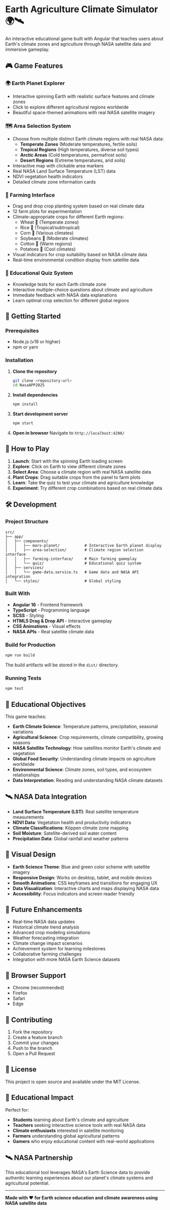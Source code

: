 # Earth Agriculture Climate Simulator 🌍🛰️

An interactive educational game built with Angular that teaches users about Earth's climate zones and agriculture through NASA satellite data and immersive gameplay.

## 🎮 Game Features

### 🌍 Earth Planet Explorer
- Interactive spinning Earth with realistic surface features and climate zones
- Click to explore different agricultural regions worldwide
- Beautiful space-themed animations with real NASA satellite imagery

### 🗺️ Area Selection System
- Choose from multiple distinct Earth climate regions with real NASA data:
  - **Temperate Zones** (Moderate temperatures, fertile soils)
  - **Tropical Regions** (High temperatures, diverse soil types) 
  - **Arctic Areas** (Cold temperatures, permafrost soils)
  - **Desert Regions** (Extreme temperatures, arid soils)
- Interactive map with clickable area markers
- Real NASA Land Surface Temperature (LST) data
- NDVI vegetation health indicators
- Detailed climate zone information cards

### 🌱 Farming Interface
- Drag and drop crop planting system based on real climate data
- 12 farm plots for experimentation
- Climate-appropriate crops for different Earth regions:
  - Wheat 🌾 (Temperate zones)
  - Rice 🌾 (Tropical/subtropical)
  - Corn 🌽 (Various climates)
  - Soybeans 🫘 (Moderate climates)
  - Cotton 🌿 (Warm regions)
  - Potatoes 🥔 (Cool climates)
- Visual indicators for crop suitability based on NASA climate data
- Real-time environmental condition display from satellite data

### 🧠 Educational Quiz System
- Knowledge tests for each Earth climate zone
- Interactive multiple-choice questions about climate and agriculture
- Immediate feedback with NASA data explanations
- Learn optimal crop selection for different global regions

## 🚀 Getting Started

### Prerequisites
- Node.js (v18 or higher)
- npm or yarn

### Installation

1. **Clone the repository**
   ```bash
   git clone <repository-url>
   cd NasaAPP2025
   ```

2. **Install dependencies**
   ```bash
   npm install
   ```

3. **Start development server**
   ```bash
   npm start
   ```

4. **Open in browser**
   Navigate to `http://localhost:4200/`

## 🎯 How to Play

1. **Launch**: Start with the spinning Earth loading screen
2. **Explore**: Click on Earth to view different climate zones
3. **Select Area**: Choose a climate region with real NASA satellite data
4. **Plant Crops**: Drag suitable crops from the panel to farm plots
5. **Learn**: Take the quiz to test your climate and agriculture knowledge
6. **Experiment**: Try different crop combinations based on real climate data

## 🛠️ Development

### Project Structure
```
src/
├── app/
│   ├── components/
│   │   ├── mars-planet/           # Interactive Earth planet display
│   │   ├── area-selection/        # Climate region selection interface
│   │   ├── farming-interface/     # Main farming gameplay
│   │   └── quiz/                  # Educational quiz system
│   ├── services/
│   │   └── game-data.service.ts   # Game data and NASA API integration
│   └── styles/                    # Global styling
```

### Built With
- **Angular 16** - Frontend framework
- **TypeScript** - Programming language
- **SCSS** - Styling
- **HTML5 Drag & Drop API** - Interactive gameplay
- **CSS Animations** - Visual effects
- **NASA APIs** - Real satellite climate data

### Build for Production
```bash
npm run build
```

The build artifacts will be stored in the `dist/` directory.

### Running Tests
```bash
npm test
```

## 🌟 Educational Objectives

This game teaches:
- **Earth Climate Science**: Temperature patterns, precipitation, seasonal variations
- **Agricultural Science**: Crop requirements, climate compatibility, growing seasons
- **NASA Satellite Technology**: How satellites monitor Earth's climate and vegetation
- **Global Food Security**: Understanding climate impacts on agriculture worldwide
- **Environmental Science**: Climate zones, soil types, and ecosystem relationships
- **Data Interpretation**: Reading and understanding NASA climate datasets

## 🛰️ NASA Data Integration

- **Land Surface Temperature (LST)**: Real satellite temperature measurements
- **NDVI Data**: Vegetation health and productivity indicators  
- **Climate Classifications**: Köppen climate zone mapping
- **Soil Moisture**: Satellite-derived soil water content
- **Precipitation Data**: Global rainfall and weather patterns

## 🎨 Visual Design

- **Earth Science Theme**: Blue and green color scheme with satellite imagery
- **Responsive Design**: Works on desktop, tablet, and mobile devices
- **Smooth Animations**: CSS keyframes and transitions for engaging UX
- **Data Visualization**: Interactive charts and maps displaying NASA data
- **Accessibility**: Focus indicators and screen reader friendly

## 🚀 Future Enhancements

- Real-time NASA data updates
- Historical climate trend analysis
- Advanced crop modeling simulations
- Weather forecasting integration
- Climate change impact scenarios
- Achievement system for learning milestones
- Collaborative farming challenges
- Integration with more NASA Earth Science datasets

## 📱 Browser Support

- Chrome (recommended)
- Firefox
- Safari
- Edge

## 🤝 Contributing

1. Fork the repository
2. Create a feature branch
3. Commit your changes
4. Push to the branch
5. Open a Pull Request

## 📄 License

This project is open source and available under the MIT License.

## 🎯 Educational Impact

Perfect for:
- **Students** learning about Earth's climate and agriculture
- **Teachers** seeking interactive science tools with real NASA data
- **Climate enthusiasts** interested in satellite monitoring
- **Farmers** understanding global agricultural patterns
- **Gamers** who enjoy educational content with real-world applications

## 🛰️ NASA Partnership

This educational tool leverages NASA's Earth Science data to provide authentic learning experiences about our planet's climate systems and agricultural potential.

---

**Made with ❤️ for Earth science education and climate awareness using NASA satellite data**